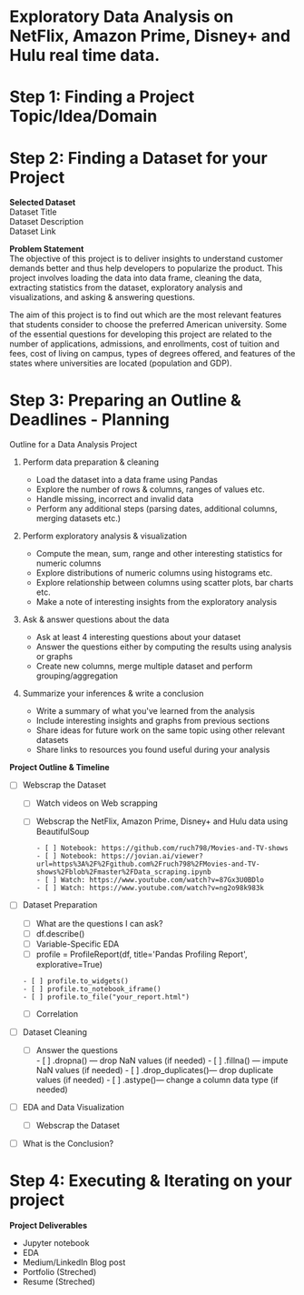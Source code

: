 # Exploratory Data Analysis on NetFlix, Amazon Prime, Disney+ and Hulu real time data. 
# Step 1: Finding a Project Topic/Idea/Domain
# Step 2: Finding a Dataset for your Project

**Selected Dataset**    
Dataset Title     
Dataset Description     
Dataset Link      

**Problem Statement**     
The objective of this project is to deliver insights to understand customer demands better and thus help developers to popularize the product. This project involves loading the data into data frame, cleaning the data, extracting statistics from the dataset, exploratory analysis and visualizations, and asking & answering questions.  
  
The aim of this project is to find out which are the most relevant features that students consider to choose the preferred American university. Some of the essential questions for developing this project are related to the number of applications, admissions, and enrollments, cost of tuition and fees, cost of living on campus, types of degrees offered, and features of the states where universities are located (population and GDP).

# Step 3: Preparing an Outline & Deadlines - Planning

Outline for a Data Analysis Project   

1. Perform data preparation & cleaning
    - Load the dataset into a data frame using Pandas
    - Explore the number of rows & columns, ranges of values etc.
    - Handle missing, incorrect and invalid data
    - Perform any additional steps (parsing dates, additional columns, merging datasets etc.)
    
2. Perform exploratory analysis & visualization
    - Compute the mean, sum, range and other interesting statistics for numeric columns
    - Explore distributions of numeric columns using histograms etc.
    - Explore relationship between columns using scatter plots, bar charts etc.
    - Make a note of interesting insights from the exploratory analysis
    
3. Ask & answer questions about the data
    - Ask at least 4 interesting questions about your dataset
    - Answer the questions either by computing the results using analysis or graphs
    - Create new columns, merge multiple dataset and perform grouping/aggregation
    
4. Summarize your inferences & write a conclusion
    - Write a summary of what you've learned from the analysis
    - Include interesting insights and graphs from previous sections
    - Share ideas for future work on the same topic using other relevant datasets
    - Share links to resources you found useful during your analysis


**Project Outline & Timeline**  

- [ ] Webscrap the Dataset
    - [ ] Watch videos on Web scrapping 
    - [ ] Webscrap the NetFlix, Amazon Prime, Disney+ and Hulu data using BeautifulSoup  
      
          - [ ] Notebook: https://github.com/ruch798/Movies-and-TV-shows
          - [ ] Notebook: https://jovian.ai/viewer?url=https%3A%2F%2Fgithub.com%2Fruch798%2FMovies-and-TV-shows%2Fblob%2Fmaster%2FData_scraping.ipynb
          - [ ] Watch: https://www.youtube.com/watch?v=87Gx3U0BDlo
          - [ ] Watch: https://www.youtube.com/watch?v=ng2o98k983k
- [ ] Dataset Preparation 
    - [ ] What are the questions I can ask? 
     - [ ] df.describe()
     - [ ] Variable-Specific EDA
     - [ ] profile = ProfileReport(df, title='Pandas Profiling Report', explorative=True)
     
      - [ ] profile.to_widgets()
      - [ ] profile.to_notebook_iframe()
      - [ ] profile.to_file("your_report.html")
     - [ ] Correlation 
- [ ] Dataset Cleaning 
     - [ ] Answer the questions   
      - [ ] .dropna() — drop NaN values (if needed) 
      - [ ] .fillna() — impute NaN values (if needed) 
      - [ ] .drop_duplicates()— drop duplicate values (if needed) 
      - [ ] .astype()— change a column data type (if needed) 
- [ ] EDA and Data Visualization 
    - [ ] Webscrap the Dataset
- [ ] What is the Conclusion? 


# Step 4: Executing & Iterating on your project

**Project Deliverables**   

- Jupyter notebook
- EDA
- Medium/LinkedIn Blog post
- Portfolio (Streched)
- Resume (Streched)
 

